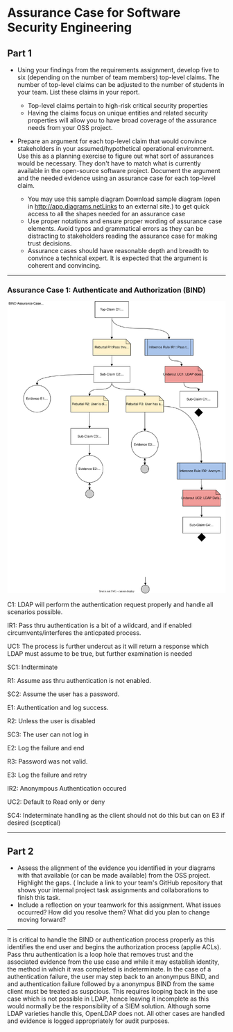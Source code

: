 # Assurance Case for Software Security Engineering
<!---Expecations of Assignment for reference --->
## Part 1
* Using your findings from the requirements assignment, develop five to six (depending on the number of team members) top-level claims. The number of top-level claims can be adjusted to the number of students in your team. List these claims in your report.

  * Top-level claims pertain to high-risk critical security properties  
  * Having the claims focus on unique entities and related security properties will allow you to have broad coverage of the assurance needs from your OSS project. 

* Prepare an argument for each top-level claim that would convince stakeholders in your assumed/hypothetical operational environment. Use this as a planning exercise to figure out what sort of assurances would be necessary. They don't have to match what is currently available in the open-source software project. Document the argument and the needed evidence using an assurance case for each top-level claim. 

  * You may use this sample diagram Download sample diagram (open in http://app.diagrams.netLinks to an external site.) to get quick access to all the shapes needed for an assurance case
  * Use proper notations and ensure proper wording of assurance case elements. Avoid typos and grammatical errors as they can be distracting to stakeholders reading the assurance case for making trust decisions. 
  * Assurance cases should have reasonable depth and breadth to convince a technical expert. It is expected that the argument is coherent and convincing. 

---

<!--- End - Expecations, this can be removed later --->



<!--- Josh Bartels --->
### Assurance Case 1: Authenticate and Authorization (BIND)

![Assurance Case 1](https://github.com/bartelsjoshuac/SAPG/blob/main/images/BIND%20Assurance%20Case.svg)

C1: LDAP will perform the authentication request properly and handle all scenarios possible.

IR1: Pass thru authentication is a bit of a wildcard, and if enabled circumvents/interferes the anticpated process.

UC1: The process is further undercut as it will return a response which LDAP must assume to be true, but further examination is needed

SC1: Indterminate

R1: Assume ass thru authentication is not enabled.

SC2: Assume the user has a password.

E1: Authentication and log success.

R2: Unless the user is disabled

SC3: The user can not log in

E2: Log the failure and end

R3: Password was not valid.

E3: Log the failure and retry

IR2: Anonympous Authentication occured

UC2: Default to Read only or deny

SC4: Indeterminate handling as the client should not do this but can on E3 if desired (sceptical) 

---

<!--- End- Josh Bartels --->

## Part 2
<!---Expecations of Assignment for reference --->

* Assess the alignment of the evidence you identified in your diagrams with that available (or can be made available) from the OSS project. Highlight the gaps.
( Include a link to your team's GitHub repository that shows your internal project task assignments and collaborations to finish this task. 
* Include a reflection on your teamwork for this assignment. What issues occurred? How did you resolve them? What did you plan to change moving forward? 

---

<!--- End - Expecations, this can be removed later --->

It is critical to handle the BIND or authentication process properly as this identifies the end user and begins the authorization process (applie ACLs).  Pass thru authentication is a loop hole that removes trust and the associated evidence from the use case and while it may establish identity, the method in which it was completed is indeterminate.  In the case of a authentication failure, the user may step back to an anonympus BIND, and and authentication failure followed by a anonympus BIND from the same client must be treated as suspcious.  This requires looping back in the use case which is not possible in LDAP, hence leaving it incomplete as this would normally be the responsibility of a SIEM solution.  Although some LDAP varieties handle this, OpenLDAP does not.  All other cases are handled and evidence is logged appropriately for audit purposes.

